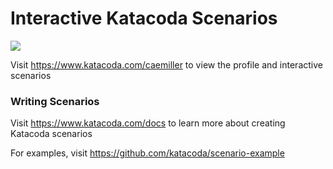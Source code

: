 # Interactive Katacoda Scenarios

[![](http://shields.katacoda.com/katacoda/caemiller/count.svg)](https://www.katacoda.com/caemiller "Get your profile on Katacoda.com")

Visit https://www.katacoda.com/caemiller to view the profile and interactive scenarios

### Writing Scenarios
Visit https://www.katacoda.com/docs to learn more about creating Katacoda scenarios

For examples, visit https://github.com/katacoda/scenario-example
